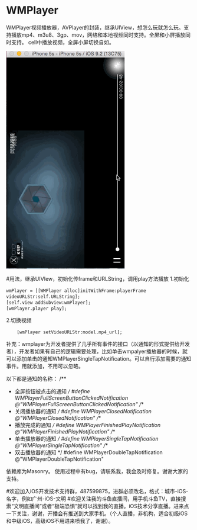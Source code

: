# WMPlayer
WMPlayer视频播放器，AVPlayer的封装，继承UIView，想怎么玩就怎么玩。支持播放mp4、m3u8、3gp、mov，网络和本地视频同时支持。全屏和小屏播放同时支持。
cell中播放视频，全屏小屏切换自如。

![image](https://github.com/zhengwenming/WMPlayer/blob/master/WMPlayer/Resource/WMPlayer.gif)   

#用法，继承UIVIew，初始化传frame和URLString，调用play方法播放
1.初始化

    wmPlayer = [[WMPlayer alloc]initWithFrame:playerFrame videoURLStr:self.URLString];
    [self.view addSubview:wmPlayer];
    [wmPlayer.player play];
    
2.切换视频

        [wmPlayer setVideoURLStr:model.mp4_url];
        
补充：wmplayer为开发者提供了几乎所有事件的接口（以通知的形式提供给开发者），开发者如果有自己的逻辑需要处理，比如单击wmpalyer播放器的时候，就可以添加单击的通知WMPlayerSingleTapNotification。可以自行添加需要的通知事件。用就添加，不用可以忽略。

以下都是通知的名称：
/**
 *  全屏按钮被点击的通知
 */
#define WMPlayerFullScreenButtonClickedNotification @"WMPlayerFullScreenButtonClickedNotification"
/**
 *  关闭播放器的通知
 */
#define WMPlayerClosedNotification @"WMPlayerClosedNotification"
/**
 *  播放完成的通知
 */
#define WMPlayerFinishedPlayNotification @"WMPlayerFinishedPlayNotification"
/**
 *  单击播放器的通知
 */
#define WMPlayerSingleTapNotification @"WMPlayerSingleTapNotification"
/**
 *  双击播放器的通知
 */
#define WMPlayerDoubleTapNotification @"WMPlayerDoubleTapNotification"


依赖库为Masonry。
使用过程中有bug，请联系我，我会及时修复。谢谢大家的支持。

#欢迎加入iOS开发技术支持群，487599875，进群必须改名，格式：城市-iOS-名字，例如广州-iOS-文明
#欢迎关注我的斗鱼直播间，用手机斗鱼TV，直接搜索“文明直播间”或者“极端恐惧”就可以找到我的直播。iOS技术分享直播。进来点一下关注，谢谢，开播会有推送到大家手机。（个人直播，非机构，适合初级iOS和中级iOS，高级iOS不用进来喷我了，谢谢）。
